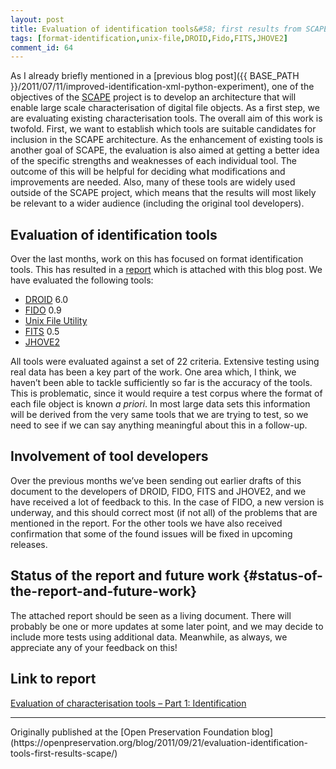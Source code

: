 ```yaml
---
layout: post
title: Evaluation of identification tools&#58; first results from SCAPE
tags: [format-identification,unix-file,DROID,Fido,FITS,JHOVE2]
comment_id: 64
---
```


As I already briefly mentioned in a [previous blog
post]({{ BASE_PATH }}/2011/07/11/improved-identification-xml-python-experiment),
one of the objectives of the
[SCAPE](http://www.scape-project.eu) project is to develop an
architecture that will enable large scale characterisation of digital
file objects. As a first step, we are evaluating existing
characterisation tools. The overall aim of this work is twofold. First,
we want to establish which tools are suitable candidates for inclusion
in the SCAPE architecture. As the enhancement of existing tools is
another goal of SCAPE, the evaluation is also aimed at getting a better
idea of the specific strengths and weaknesses of each individual tool.
The outcome of this will be helpful for deciding what modifications and
improvements are needed. Also, many of these tools are widely used
outside of the SCAPE project, which means that the results will most
likely be relevant to a wider audience (including the original tool
developers).

<!-- more -->

## Evaluation of identification tools

Over the last months, work on this has focused on format identification
tools. This has resulted in a
[report](https://zenodo.org/record/840345)
which is attached with this blog post. We have evaluated the following
tools:

- [DROID](http://sourceforge.net/apps/mediawiki/droid/index.php?title=Main_Page)
  6.0
- [FIDO](https://github.com/openplanets/fido) 0.9
- [Unix File Utility](http://www.darwinsys.com/file/)
- [FITS](http://code.google.com/p/fits/) 0.5
- [JHOVE2](https://bitbucket.org/jhove2/main/wiki/Home)

All tools were evaluated against a set of 22 criteria. Extensive testing
using real data has been a key part of the work. One area which, I
think, we haven’t been able to tackle sufficiently so far is the
accuracy of the tools. This is problematic, since it would require a
test corpus where the format of each file object is known *a priori*. In
most large data sets this information will be derived from the very same
tools that we are trying to test, so we need to see if we can say
anything meaningful about this in a follow-up.

## Involvement of tool developers

Over the previous months we’ve been sending out earlier drafts of this
document to the developers of DROID, FIDO, FITS and JHOVE2, and we have
received a lot of feedback to this. In the case of FIDO, a new version
is underway, and this should correct most (if not all) of the problems
that are mentioned in the report. For the other tools we have also
received confirmation that some of the found issues will be fixed in
upcoming releases.

## Status of the report and future work {#status-of-the-report-and-future-work}

The attached report should be seen as a living document. There will
probably be one or more updates at some later point, and we may decide
to include more tests using additional data. Meanwhile, as always, we
appreciate any of your feedback on this!

## Link to report

[Evaluation of characterisation tools – Part 1:
Identification](https://zenodo.org/record/840345)

<hr>
Originally published at the [Open Preservation Foundation blog](https://openpreservation.org/blog/2011/09/21/evaluation-identification-tools-first-results-scape/)

